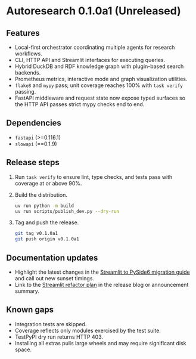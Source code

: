 # Autoresearch 0.1.0a1 (Unreleased)

## Features

- Local-first orchestrator coordinating multiple agents for research workflows.
- CLI, HTTP API and Streamlit interfaces for executing queries.
- Hybrid DuckDB and RDF knowledge graph with plugin-based search backends.
- Prometheus metrics, interactive mode and graph visualization utilities.
- `flake8` and `mypy` pass; unit coverage reaches 100% with `task verify`
  passing.
- FastAPI middleware and request state now expose typed surfaces so the HTTP
  API passes strict mypy checks end to end.

## Dependencies

- `fastapi` (>=0.116.1)
- `slowapi` (==0.1.9)

## Release steps

1. Run `task verify` to ensure lint, type checks, and tests pass with coverage
   at or above 90%.
2. Build the distribution.

   ```bash
   uv run python -m build
   uv run scripts/publish_dev.py --dry-run
   ```

3. Tag and push the release.

   ```bash
   git tag v0.1.0a1
   git push origin v0.1.0a1
   ```

## Documentation updates

- Highlight the latest changes in the [Streamlit to PySide6 migration
  guide](../guides/streamlit-to-pyside6.md) and call out new sunset timings.
- Link to the [Streamlit refactor plan](../specs/streamlit-refactor-plan.md) in
  the release blog or announcement summary.

## Known gaps

- Integration tests are skipped.
- Coverage reflects only modules exercised by the test suite.
- TestPyPI dry run returns HTTP 403.
- Installing all extras pulls large wheels and may require significant disk
  space.
